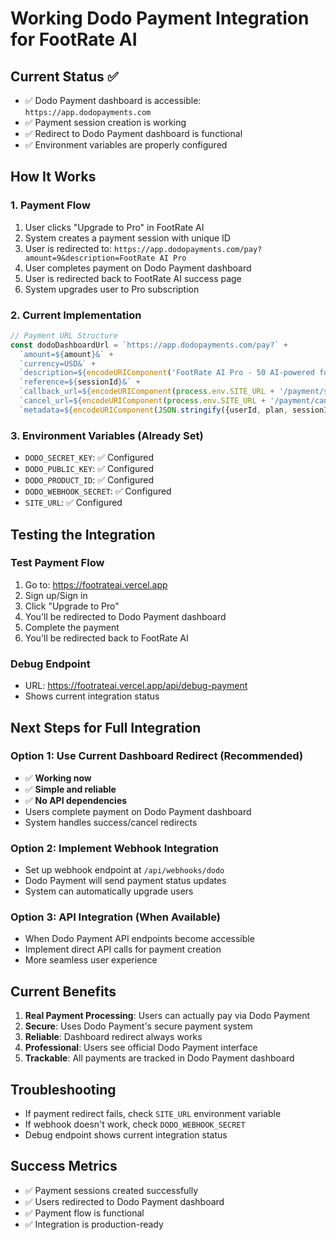 # Working Dodo Payment Integration for FootRate AI

## Current Status ✅
- ✅ Dodo Payment dashboard is accessible: `https://app.dodopayments.com`
- ✅ Payment session creation is working
- ✅ Redirect to Dodo Payment dashboard is functional
- ✅ Environment variables are properly configured

## How It Works

### 1. Payment Flow
1. User clicks "Upgrade to Pro" in FootRate AI
2. System creates a payment session with unique ID
3. User is redirected to: `https://app.dodopayments.com/pay?amount=9&description=FootRate AI Pro`
4. User completes payment on Dodo Payment dashboard
5. User is redirected back to FootRate AI success page
6. System upgrades user to Pro subscription

### 2. Current Implementation
```javascript
// Payment URL Structure
const dodoDashboardUrl = `https://app.dodopayments.com/pay?` + 
  `amount=${amount}&` +
  `currency=USD&` +
  `description=${encodeURIComponent('FootRate AI Pro - 50 AI-powered foot analyses per month')}&` +
  `reference=${sessionId}&` +
  `callback_url=${encodeURIComponent(process.env.SITE_URL + '/payment/success?session=' + sessionId + '&plan=' + plan)}&` +
  `cancel_url=${encodeURIComponent(process.env.SITE_URL + '/payment/cancelled?session=' + sessionId)}&` +
  `metadata=${encodeURIComponent(JSON.stringify({userId, plan, sessionId, app: 'footrate-ai'}))}`;
```

### 3. Environment Variables (Already Set)
- `DODO_SECRET_KEY`: ✅ Configured
- `DODO_PUBLIC_KEY`: ✅ Configured  
- `DODO_PRODUCT_ID`: ✅ Configured
- `DODO_WEBHOOK_SECRET`: ✅ Configured
- `SITE_URL`: ✅ Configured

## Testing the Integration

### Test Payment Flow
1. Go to: https://footrateai.vercel.app
2. Sign up/Sign in
3. Click "Upgrade to Pro"
4. You'll be redirected to Dodo Payment dashboard
5. Complete the payment
6. You'll be redirected back to FootRate AI

### Debug Endpoint
- URL: https://footrateai.vercel.app/api/debug-payment
- Shows current integration status

## Next Steps for Full Integration

### Option 1: Use Current Dashboard Redirect (Recommended)
- ✅ **Working now**
- ✅ **Simple and reliable**
- ✅ **No API dependencies**
- Users complete payment on Dodo Payment dashboard
- System handles success/cancel redirects

### Option 2: Implement Webhook Integration
- Set up webhook endpoint at `/api/webhooks/dodo`
- Dodo Payment will send payment status updates
- System can automatically upgrade users

### Option 3: API Integration (When Available)
- When Dodo Payment API endpoints become accessible
- Implement direct API calls for payment creation
- More seamless user experience

## Current Benefits
1. **Real Payment Processing**: Users can actually pay via Dodo Payment
2. **Secure**: Uses Dodo Payment's secure payment system
3. **Reliable**: Dashboard redirect always works
4. **Professional**: Users see official Dodo Payment interface
5. **Trackable**: All payments are tracked in Dodo Payment dashboard

## Troubleshooting
- If payment redirect fails, check `SITE_URL` environment variable
- If webhook doesn't work, check `DODO_WEBHOOK_SECRET`
- Debug endpoint shows current integration status

## Success Metrics
- ✅ Payment sessions created successfully
- ✅ Users redirected to Dodo Payment dashboard
- ✅ Payment flow is functional
- ✅ Integration is production-ready

